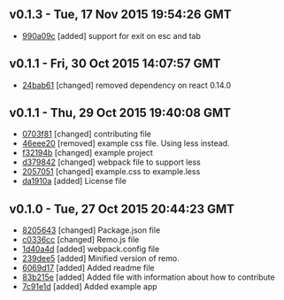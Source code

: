 v0.1.3 - Tue, 17 Nov 2015 19:54:26 GMT
--------------------------------------

- [990a09c](../../commit/990a09c) [added] support for exit on esc and tab


v0.1.1 - Fri, 30 Oct 2015 14:07:57 GMT
--------------------------------------

- [24bab61](../../commit/24bab61) [changed] removed dependency on react 0.14.0


v0.1.1 - Thu, 29 Oct 2015 19:40:08 GMT
--------------------------------------

- [0703f81](../../commit/0703f81) [changed] contributing file
- [46eee20](../../commit/46eee20) [removed] example css file. Using less instead.
- [f32194b](../../commit/f32194b) [changed] example project
- [d379842](../../commit/d379842) [changed] webpack file to support less
- [2057051](../../commit/2057051) [changed] example.css to example.less
- [da1910a](../../commit/da1910a) [added] License file


v0.1.0 - Tue, 27 Oct 2015 20:44:23 GMT
--------------------------------------

- [8205643](../../commit/8205643) [changed] Package.json file
- [c0336cc](../../commit/c0336cc) [changed] Remo.js file
- [1d40a4d](../../commit/1d40a4d) [added] webpack.config file
- [239dee5](../../commit/239dee5) [added] Minified version of remo.
- [6069d17](../../commit/6069d17) [added] Added readme file
- [83b215e](../../commit/83b215e) [added] Added file with information about how to contribute
- [7c91e1d](../../commit/7c91e1d) [added] Added example app
